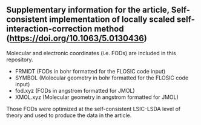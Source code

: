 ## Supplementary information for the article, **Self-consistent implementation of locally scaled self-interaction-correction method** (https://doi.org/10.1063/5.0130436)

Molecular and electronic coordinates (i.e. FODs) are included in this repository. 

+ FRMIDT (FODs in bohr formatted for the FLOSIC code input)
+ SYMBOL (Molecular geometry in bohr formatted for the FLOSIC code input)
+ fod.xyz (FODs in angstrom formatted for JMOL)
+ XMOL.xyz (Molecular geometry in angstrom formatted for JMOL)
 
Those FODs were optimized at the self-consistent LSIC-LSDA level of theory and used to produce the data in the article.

